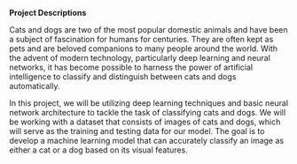 **Project Descriptions**

Cats and dogs are two of the most popular domestic animals and have been a subject of fascination for humans for centuries. They are often kept as pets and are beloved companions to many people around the world. With the advent of modern technology, particularly deep learning and neural networks, it has become possible to harness the power of artificial intelligence to classify and distinguish between cats and dogs automatically.

In this project, we will be utilizing deep learning techniques and basic neural network architecture to tackle the task of classifying cats and dogs. We will be working with a dataset that consists of images of cats and dogs, which will serve as the training and testing data for our model. The goal is to develop a machine learning model that can accurately classify an image as either a cat or a dog based on its visual features.
